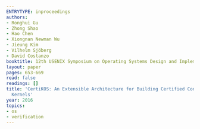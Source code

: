 ```yaml
---
ENTRYTYPE: inproceedings
authors:
- Ronghui Gu
- Zhong Shao
- Hao Chen
- Xiongnan Newman Wu
- Jieung Kim
- Vilhelm Sjöberg
- David Costanzo
booktitle: 12th USENIX Symposium on Operating Systems Design and Implementation (OSDI 16)
layout: paper
pages: 653-669
read: false
readings: []
title: 'CertiKOS: An Extensible Architecture for Building Certified Concurrent OS
  Kernels'
year: 2016
topics:
- os
- verification
---
```

